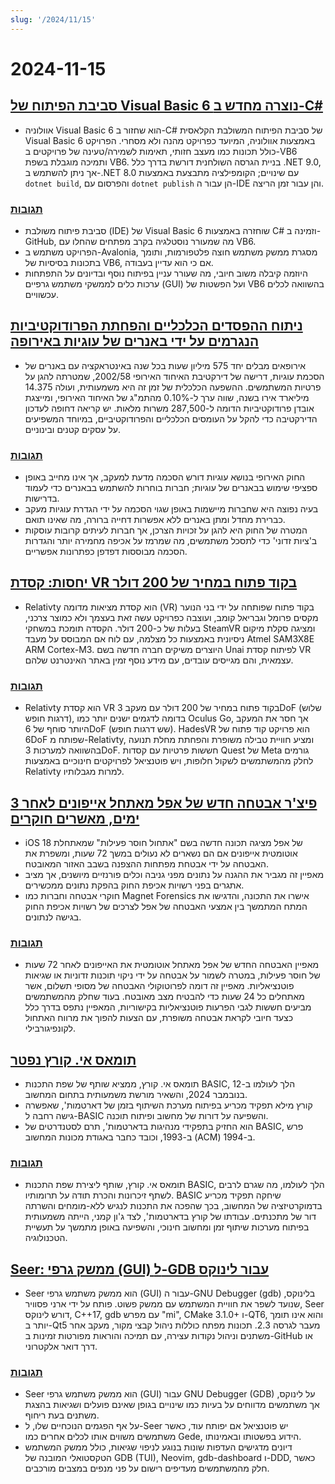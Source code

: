 ```yaml
---
slug: '/2024/11/15'
---
```


# 2024-11-15

## [סביבת הפיתוח של Visual Basic 6 נוצרה מחדש ב-C#](https://github.com/BAndysc/AvaloniaVisualBasic6)

- אוולוניה Visual Basic 6 הוא שחזור ב-C# של סביבת הפיתוח המשולבת הקלאסית Visual Basic 6 באמצעות אוולוניה, המיועד כפרויקט מהנה ולא מסחרי. הפרויקט כולל תכונות כמו מעצב חזותי, תאימות לשמירה/טעינה של פרויקטים ב-VB6 ותמיכה מוגבלת בשפת VB6. בניית הגרסה השולחנית דורשת בדרך כלל .NET 9.0, אך ניתן להשתמש ב-.NET 8.0 עם שינויים; הקומפילציה מתבצעת באמצעות `dotnet build`, והפרסום עם `dotnet publish` הן עבור ה-IDE והן עבור זמן הריצה.

### [תגובות](https://news.ycombinator.com/item?id=42141587)

- סביבת פיתוח משולבת (IDE) של Visual Basic 6 שוחזרה באמצעות C# וזמינה ב-GitHub, מה שמעורר נוסטלגיה בקרב מפתחים שהחלו עם VB6.
- הפרויקט משתמש ב-Avalonia, מסגרת ממשק משתמש חוצה פלטפורמות, ותומך בתכונות בסיסיות של VB6, אם כי הוא עדיין בעבודה.
- היוזמה קיבלה משוב חיובי, מה שעורר עניין בפיתוח נוסף ובדיונים על התפתחות ערכות כלים לממשקי משתמש גרפיים (GUI) ועל הפשטות של VB6 בהשוואה לכלים עכשוויים.

## [ניתוח ההפסדים הכלכליים והפחתת הפרודוקטיביות הנגרמים על ידי באנרים של עוגיות באירופה](https://legiscope.com/blog/hidden-productivity-drain-cookie-banners.html)

- אירופאים מבלים יחד 575 מיליון שעות בכל שנה באינטראקציה עם באנרים של הסכמת עוגיות, דרישה של דירקטיבת האיחוד האירופי 2002/58, שמטרתה להגן על פרטיות המשתמשים. ההשפעה הכלכלית של זמן זה היא משמעותית, ועולה 14.375 מיליארד אירו בשנה, שווה ערך ל-0.10% מהתמ"ג של האיחוד האירופי, ומייצגת אובדן פרודוקטיביות הדומה ל-287,500 משרות מלאות. יש קריאה דחופה לעדכון הדירקטיבה כדי להקל על העומסים הכלכליים והפרודוקטיביים, במיוחד המשפיעים על עסקים קטנים ובינוניים.

### [תגובות](https://news.ycombinator.com/item?id=42141843)

- החוק האירופי בנושא עוגיות דורש הסכמה מדעת למעקב, אך אינו מחייב באופן ספציפי שימוש בבאנרים של עוגיות; חברות בוחרות להשתמש בבאנרים כדי לעמוד בדרישות.
- בעיה נפוצה היא שחברות מיישמות באופן שגוי הסכמה על ידי הגדרת עוגיות מעקב כברירת מחדל ומתן באנרים ללא אפשרות דחייה ברורה, מה שאינו תואם.
- המטרה של החוק היא להגן על זכויות הצרכן, אך חברות לעיתים קרובות עוסקות ב'ציות זדוני' כדי לתסכל משתמשים, מה שמרמז על אכיפה מחמירה יותר והגדרות הסכמה מבוססות דפדפן כפתרונות אפשריים.

## [יחסות: קסדת VR בקוד פתוח במחיר של 200 דולר](https://www.relativty.com/)

- Relativty הוא קסדת מציאות מדומה (VR) בקוד פתוח שפותחה על ידי בני הנוער מקסים פרומל וגבריאל קומב, ועוצבה כפרויקט עשה זאת בעצמך ולא כמוצר צרכני, בעלות של כ-200 דולר. הקסדה תומכת במשחקי SteamVR ומציגה סקלת מיקום ניסיונית באמצעות כל מצלמה, עם לוח אם המבוסס על מעבד Atmel SAM3X8E ARM Cortex-M3. היוצרים משיקים חברה חדשה בשם Unai לפיתוח קסדת VR עצמאית, והם מגייסים עובדים, עם מידע נוסף זמין באתר האינטרנט שלהם.

### [תגובות](https://news.ycombinator.com/item?id=42143269)

- Relativty הוא קסדת VR בקוד פתוח במחיר של 200 דולר עם מעקב 3DoF (שלוש דרגות חופש), בדומה לדגמים ישנים יותר כמו Oculus Go, אך חסר את המעקב היותר סוחף של 6DoF (שש דרגות חופש). HadesVR הוא פרויקט קוד פתוח של 6DoF שפותח מ-Relativty, ומציע חוויית טבילה משופרת והפחתת מחלת תנועה בהשוואה למערכות 3DoF. חששות פרטיות עם קסדות Quest של Meta גורמים לחלק מהמשתמשים לשקול חלופות, ויש פוטנציאל לפרויקטים חינוכיים באמצעות Relativty למרות מגבלותיו.

## [פיצ'ר אבטחה חדש של אפל מאתחל אייפונים לאחר 3 ימים, מאשרים חוקרים](https://techcrunch.com/2024/11/14/new-apple-security-feature-reboots-iphones-after-3-days-researchers-confirm/)

- iOS 18 של אפל מציגה תכונה חדשה בשם "אתחול חוסר פעילות" שמאתחלת אוטומטית אייפונים אם הם נשארים לא נעולים במשך 72 שעות, ומשפרת את האבטחה על ידי אבטחת מפתחות ההצפנה בשבב האזור המאובטח.
- מאפיין זה מגביר את ההגנה על נתונים מפני גניבה וכלים פורנזיים מיושנים, אך מציב אתגרים בפני רשויות אכיפת החוק בהפקת נתונים ממכשירים.
- חוקרי אבטחה וחברות כמו Magnet Forensics אישרו את התכונה, והדגישו את המתח המתמשך בין אמצעי האבטחה של אפל לצרכים של רשויות אכיפת החוק בגישה לנתונים.

### [תגובות](https://news.ycombinator.com/item?id=42143265)

- מאפיין האבטחה החדש של אפל מאתחל אוטומטית את האייפונים לאחר 72 שעות של חוסר פעילות, במטרה לשמור על אבטחה על ידי ניקוי תוכנות זדוניות או שגיאות פוטנציאליות. מאפיין זה דומה לפרוטוקולי האבטחה של מסופי תשלום, אשר מאתחלים כל 24 שעות כדי להבטיח מצב מאובטח. בעוד שחלק מהמשתמשים מביעים חששות לגבי הפרעות פוטנציאליות בקישוריות, המאפיין נתפס בדרך כלל כצעד חיובי לקראת אבטחה משופרת, עם הצעות להפוך את מרווח האתחול לקונפיגורבילי.

## [תומאס אי. קורץ נפטר](https://computerhistory.org/blog/in-memoriam-thomas-e-kurtz-1928-2024/)

- תומאס אי. קורץ, ממציא שותף של שפת התכנות BASIC, הלך לעולמו ב-12 בנובמבר 2024, והשאיר מורשת משמעותית בתחום המחשוב.
- קורץ מילא תפקיד מכריע בפיתוח מערכת השיתוף בזמן של דארטמות', שאפשרה גישה רחבה ל-BASIC והשפיעה על דורות של מחשוב ופיתוח תוכנה.
- הוא החזיק בתפקידי מנהיגות בדארטמות', תרם לסטנדרטים של BASIC, פרש ב-1993, וכובד כחבר באגודת מכונות המחשוב (ACM) ב-1994.

### [תגובות](https://news.ycombinator.com/item?id=42141761)

- תומאס אי. קורץ, שותף ליצירת שפת התכנות BASIC, הלך לעולמו, מה שגרם לרבים לשתף זיכרונות והכרת תודה על תרומותיו. BASIC שיחקה תפקיד מכריע בדמוקרטיזציה של המחשוב, בכך שהפכה את התכנות לנגיש ללא-מומחים והשרתה דור של מתכנתים. עבודתו של קורץ בדארטמות', לצד ג'ון קמני, הייתה משמעותית בפיתוח מערכות שיתוף זמן ומחשוב חינוכי, והשפיעה באופן מתמשך על תעשיית הטכנולוגיה.

## [Seer: ממשק גרפי (GUI) ל-GDB עבור לינוקס](https://github.com/epasveer/seer)

- Seer הוא ממשק משתמש גרפי (GUI) עבור ה-GNU Debugger (gdb) בלינוקס, שנועד לשפר את חוויית המשתמש עם ממשק פשוט. פותח על ידי ארני פסוויר, Seer דורש לינוקס, C++17, gdb עם מפרש "mi", CMake 3.1.0+ ו-QT6, והוא אינו תומך יותר ב-Qt5 מעבר לגרסה 2.3. תכונות מפתח כוללות ניהול קבצי מקור, מעקב אחר משתנים וניהול נקודות עצירה, עם תמיכה והוראות מפורטות זמינות ב-GitHub או דרך דואר אלקטרוני.

### [תגובות](https://news.ycombinator.com/item?id=42146338)

- Seer הוא ממשק משתמש גרפי (GUI) עבור GNU Debugger (GDB) על לינוקס, אך משתמשים מדווחים על בעיות כמו שינויים בגופן שאינם פועלים ושגיאות בהצגת משתנים בעת ריחוף.
- על אף הפגמים הנוכחיים שלו, ל-Seer יש פוטנציאל אם יפותח עוד, כאשר משתמשים משווים אותו לכלים אחרים כמו Gede, הידוע בפשטותו ובאמינותו.
- דיונים מדגישים העדפות שונות בנוגע לניפוי שגיאות, כולל ממשק המשתמש הטקסטואלי המובנה של GDB (TUI), Neovim, gdb-dashboard ו-DDD, כאשר חלק מהמשתמשים מעדיפים רישום על פני מנפים במצבים מורכבים.

<head>
  <meta property="og:title" content="סביבת הפיתוח של Visual Basic 6 נוצרה מחדש ב-C#" />
  <meta property="og:type" content="website" />
  <meta property="og:image" content="https://og.cho.sh/api/og/?title=%D7%A1%D7%91%D7%99%D7%91%D7%AA%20%D7%94%D7%A4%D7%99%D7%AA%D7%95%D7%97%20%D7%A9%D7%9C%20Visual%20Basic%206%20%D7%A0%D7%95%D7%A6%D7%A8%D7%94%20%D7%9E%D7%97%D7%93%D7%A9%20%D7%91-C%23&subheading=%D7%99%D7%95%D7%9D%20%D7%A9%D7%99%D7%A9%D7%99%2C%2015%20%D7%91%D7%A0%D7%95%D7%91%D7%9E%D7%91%D7%A8%202024%3A%20%D7%A1%D7%99%D7%9B%D7%95%D7%9D%20%D7%97%D7%93%D7%A9%D7%95%D7%AA%20Hacker" />
</head>
